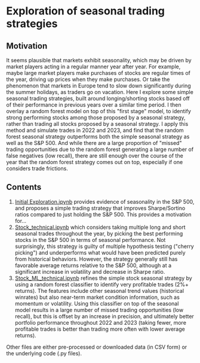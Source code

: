# Exploration of seasonal trading strategies

## Motivation

It seems plausible that markets exhibit seasonality, which may be driven by market players acting in a regular manner year after year. For example, maybe large market players make purchases of stocks are regular times of the year, driving up prices when they make purchases. Or take the phenomenon that markets in Europe tend to slow down significantly during the summer holidays, as traders go on vacation. Here I explore some simple seasonal trading strategies, built around longing/shorting stocks based off of their performance in previous years over a similar time period. I then overlay a random forest model on top of this "first stage" model, to identify strong performing stocks among those proposed by a seasonal strategy, rather than trading all stocks proposed by a seasonal strategy. I apply this method and simulate trades in 2022 and 2023, and find that the random forest seasonal strategy outperforms both the simple seasonal strategy as well as the S&P 500. And while there are a large proportion of "missed" trading opportunities due to the random forest generating a large number of false negatives (low recall), there are still enough over the course of the year that the random forest strategy comes out on top, especially if one considers trade frictions.

## Contents

1) [Initial Exploration.ipynb](Initial_Exploration.ipynb) provides evidence of seasonality in the S&P 500, and proposes a simple trading strategy that improves Sharpe/Sortino ratios compared to just holding the S&P 500. This provides a motivation for...
2) [Stock_technical.ipynb](Stock_technical.ipynb) which considers taking multiple long and short seasonal trades throughout the year, by picking the best performing stocks in the S&P 500 in terms of seasonal performance. Not surprisingly, this strategy is guilty of multiple hypothesis testing ("cherry picking") and underperforms what would have been predicted purely from historical behaviors. However, the strategy generally still has favorable average returns relative to the S&P 500, although at a significant increase in volatility and decrease in Sharpe ratio.
3) [Stock_ML_technical.ipynb](Stock_ML_technical.ipynb) refines the simple stock seasonal strategy by using a random forest classifier to identify very profitable trades (2%+ returns). The features include other seasonal trend values (historical winrates) but also near-term market condition information, such as momentum or volatility. Using this classifier on top of the seasonal model results in a large number of missed trading opportunities (low recall), but this is offset by an increase in precision, and ultimately better portfolio performance throughout 2022 and 2023 (taking fewer, more profitable trades is better than trading more often with lower average returns).

Other files are either pre-processed or downloaded data (in CSV form) or the underlying code (.py files).
